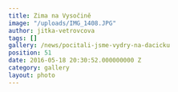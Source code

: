 ```yaml
---
title: Zima na Vysočině
image: "/uploads/IMG_1408.JPG"
author: jitka-vetrovcova
tags: []
gallery: /news/pocitali-jsme-vydry-na-dacicku
position: 51
date: 2016-05-18 20:30:52.000000000 Z
category: gallery
layout: photo
---
```

